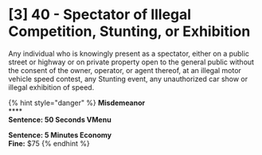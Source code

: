 # \[3] 40 - Spectator of Illegal Competition, Stunting, or Exhibition

Any individual who is knowingly present as a spectator, either on a public street or highway or on private property open to the general public without the consent of the owner, operator, or agent thereof, at an illegal motor vehicle speed contest, any Stunting event, any unauthorized car show or illegal exhibition of speed.

{% hint style="danger" %}
**Misdemeanor**\
****\
**Sentence: 50 Seconds VMenu**

**Sentence: 5 Minutes Economy**\
**Fine:** $75
{% endhint %}
